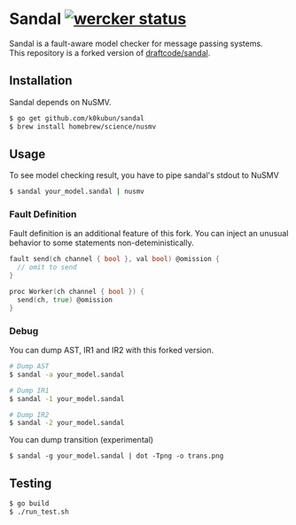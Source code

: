 # Sandal [![wercker status](https://app.wercker.com/status/f1cc50a0555ac54c4fdbd31bb15c3fba/s "wercker status")](https://app.wercker.com/project/bykey/f1cc50a0555ac54c4fdbd31bb15c3fba)

Sandal is a fault-aware model checker for message passing systems.  
This repository is a forked version of [draftcode/sandal](https://github.com/draftcode/sandal).

## Installation

Sandal depends on NuSMV.

```bash
$ go get github.com/k0kubun/sandal
$ brew install homebrew/science/nusmv
```

## Usage

To see model checking result, you have to pipe sandal's stdout to NuSMV

```bash
$ sandal your_model.sandal | nusmv
```

### Fault Definition

Fault definition is an additional feature of this fork.
You can inject an unusual behavior to some statements non-deteministically.

```go
fault send(ch channel { bool }, val bool) @omission {
  // omit to send
}

proc Worker(ch channel { bool }) {
  send(ch, true) @omission
}
```

### Debug

You can dump AST, IR1 and IR2 with this forked version.

```bash
# Dump AST
$ sandal -a your_model.sandal

# Dump IR1
$ sandal -1 your_model.sandal

# Dump IR2
$ sandal -2 your_model.sandal
```

You can dump transition (experimental)

```
$ sandal -g your_model.sandal | dot -Tpng -o trans.png
```

## Testing

```bash
$ go build
$ ./run_test.sh
```

